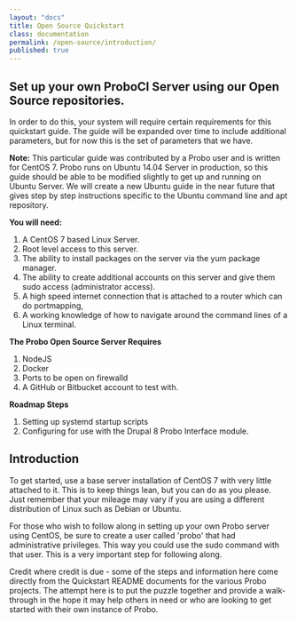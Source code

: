 ```yaml
---
layout: "docs"
title: Open Source Quickstart
class: documentation
permalink: /open-source/introduction/
published: true
---
```


## Set up your own ProboCI Server using our Open Source repositories.

In order to do this, your system will require certain requirements for this quickstart guide. The guide will be expanded over time to include additional parameters, but for now this is the set of parameters that we have.

**Note:** This particular guide was contributed by a Probo user and is written for CentOS 7. Probo runs on Ubuntu 14.04 Server in production, so this guide should be able to be modified slightly to get up and running on Ubuntu Server. We will create a new Ubuntu guide in the near future that gives step by step instructions specific to the Ubuntu command line and apt repository.

**You will need:**  
1. A CentOS 7 based Linux Server.
2. Root level access to this server.
3. The ability to install packages on the server via the yum package manager.
4. The ability to create additional accounts on this server and give them sudo access (administrator access).
5. A high speed internet connection that is attached to a router which can do portmapping,
6. A working knowledge of how to navigate around the command lines of a Linux terminal.

**The Probo Open Source Server Requires**  
1. NodeJS
2. Docker
3. Ports to be open on firewalld
4. A GitHub or Bitbucket account to test with.

**Roadmap Steps**  
1. Setting up systemd startup scripts
2. Configuring for use with the Drupal 8 Probo Interface module.

## Introduction
To get started, use a base server installation of CentOS 7 with very little attached to it. This is to keep things lean, but you can do as you please. Just remember that your mileage may vary if you are using a different distribution of Linux such as Debian or Ubuntu.

For those who wish to follow along in setting up your own Probo server using CentOS, be sure to create a user called 'probo' that had administrative privileges. This way you could use the sudo command with that user. This is a very important step for following along.

Credit where credit is due - some of the steps and information here come directly from the Quickstart README documents for the various Probo projects. The attempt here is to put the puzzle together and provide a walk-through in the hope it may help others in need or who are looking to get started with their own instance of Probo.
